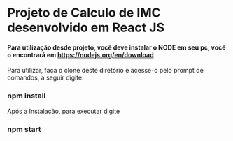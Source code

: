 # Projeto de Calculo de IMC desenvolvido em React JS


#### Para utilização desde projeto, você deve instalar o NODE em seu pc, você o encontrará em https://nodejs.org/en/download

Para utilizar, faça o clone deste diretório e acesse-o pelo prompt de comandos, a seguir digite:

### npm install

Após a Instalação, para executar digite 

### npm start

